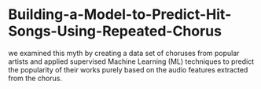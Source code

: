 # Building-a-Model-to-Predict-Hit-Songs-Using-Repeated-Chorus
we examined this myth by creating a data set of choruses from popular artists and applied supervised Machine Learning (ML) techniques to predict the popularity of their works purely based on the audio features extracted from the chorus.
